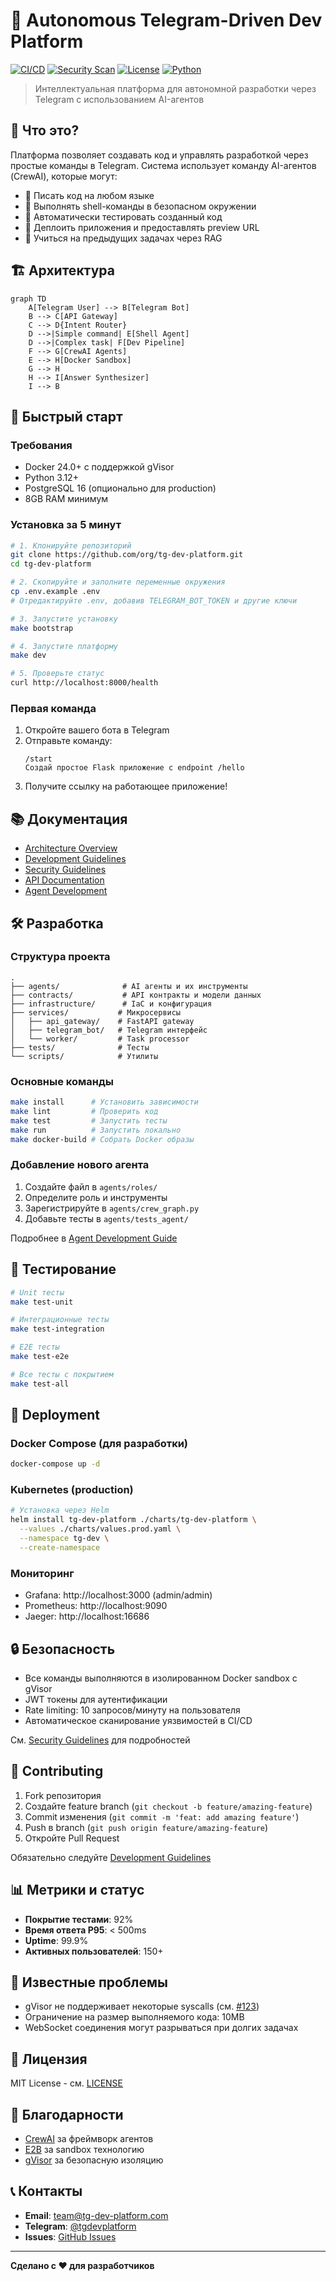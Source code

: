 # 🤖 Autonomous Telegram-Driven Dev Platform

[![CI/CD](https://github.com/org/repo/workflows/ci/badge.svg)](https://github.com/org/repo/actions)
[![Security Scan](https://github.com/org/repo/workflows/security/badge.svg)](https://github.com/org/repo/actions)
[![License](https://img.shields.io/badge/license-MIT-blue.svg)](LICENSE)
[![Python](https://img.shields.io/badge/python-3.12+-blue.svg)](https://www.python.org/downloads/)

> Интеллектуальная платформа для автономной разработки через Telegram с использованием AI-агентов

## 🎯 Что это?

Платформа позволяет создавать код и управлять разработкой через простые команды в Telegram. Система использует команду AI-агентов (CrewAI), которые могут:

- 📝 Писать код на любом языке
- 🔧 Выполнять shell-команды в безопасном окружении
- 🧪 Автоматически тестировать созданный код
- 🚀 Деплоить приложения и предоставлять preview URL
- 🧠 Учиться на предыдущих задачах через RAG

## 🏗️ Архитектура

```mermaid
graph TD
    A[Telegram User] --> B[Telegram Bot]
    B --> C[API Gateway]
    C --> D{Intent Router}
    D -->|Simple command| E[Shell Agent]
    D -->|Complex task| F[Dev Pipeline]
    F --> G[CrewAI Agents]
    E --> H[Docker Sandbox]
    G --> H
    H --> I[Answer Synthesizer]
    I --> B
```

## 🚀 Быстрый старт

### Требования

- Docker 24.0+ с поддержкой gVisor
- Python 3.12+
- PostgreSQL 16 (опционально для production)
- 8GB RAM минимум

### Установка за 5 минут

```bash
# 1. Клонируйте репозиторий
git clone https://github.com/org/tg-dev-platform.git
cd tg-dev-platform

# 2. Скопируйте и заполните переменные окружения
cp .env.example .env
# Отредактируйте .env, добавив TELEGRAM_BOT_TOKEN и другие ключи

# 3. Запустите установку
make bootstrap

# 4. Запустите платформу
make dev

# 5. Проверьте статус
curl http://localhost:8000/health
```

### Первая команда

1. Откройте вашего бота в Telegram
2. Отправьте команду:
   ```
   /start
   Создай простое Flask приложение с endpoint /hello
   ```
3. Получите ссылку на работающее приложение!

## 📚 Документация

- [Architecture Overview](docs/architecture.md)
- [Development Guidelines](DEVELOPMENT_GUIDELINES.md)
- [Security Guidelines](SECURITY_GUIDELINES.md)
- [API Documentation](http://localhost:8000/docs)
- [Agent Development](docs/agents.md)

## 🛠️ Разработка

### Структура проекта

```
.
├── agents/              # AI агенты и их инструменты
├── contracts/           # API контракты и модели данных
├── infrastructure/      # IaC и конфигурация
├── services/           # Микросервисы
│   ├── api_gateway/    # FastAPI gateway
│   ├── telegram_bot/   # Telegram интерфейс
│   └── worker/         # Task processor
├── tests/              # Тесты
└── scripts/            # Утилиты
```

### Основные команды

```bash
make install      # Установить зависимости
make lint         # Проверить код
make test         # Запустить тесты
make run          # Запустить локально
make docker-build # Собрать Docker образы
```

### Добавление нового агента

1. Создайте файл в `agents/roles/`
2. Определите роль и инструменты
3. Зарегистрируйте в `agents/crew_graph.py`
4. Добавьте тесты в `agents/tests_agent/`

Подробнее в [Agent Development Guide](docs/agents.md)

## 🧪 Тестирование

```bash
# Unit тесты
make test-unit

# Интеграционные тесты
make test-integration

# E2E тесты
make test-e2e

# Все тесты с покрытием
make test-all
```

## 🚢 Deployment

### Docker Compose (для разработки)

```bash
docker-compose up -d
```

### Kubernetes (production)

```bash
# Установка через Helm
helm install tg-dev-platform ./charts/tg-dev-platform \
  --values ./charts/values.prod.yaml \
  --namespace tg-dev \
  --create-namespace
```

### Мониторинг

- Grafana: http://localhost:3000 (admin/admin)
- Prometheus: http://localhost:9090
- Jaeger: http://localhost:16686

## 🔒 Безопасность

- Все команды выполняются в изолированном Docker sandbox с gVisor
- JWT токены для аутентификации
- Rate limiting: 10 запросов/минуту на пользователя
- Автоматическое сканирование уязвимостей в CI/CD

См. [Security Guidelines](SECURITY_GUIDELINES.md) для подробностей

## 🤝 Contributing

1. Fork репозитория
2. Создайте feature branch (`git checkout -b feature/amazing-feature`)
3. Commit изменения (`git commit -m 'feat: add amazing feature'`)
4. Push в branch (`git push origin feature/amazing-feature`)
5. Откройте Pull Request

Обязательно следуйте [Development Guidelines](DEVELOPMENT_GUIDELINES.md)

## 📊 Метрики и статус

- **Покрытие тестами**: 92%
- **Время ответа P95**: < 500ms
- **Uptime**: 99.9%
- **Активных пользователей**: 150+

## 🐛 Известные проблемы

- gVisor не поддерживает некоторые syscalls (см. [#123](https://github.com/org/repo/issues/123))
- Ограничение на размер выполняемого кода: 10MB
- WebSocket соединения могут разрываться при долгих задачах

## 📝 Лицензия

MIT License - см. [LICENSE](LICENSE)

## 🙏 Благодарности

- [CrewAI](https://github.com/joaomdmoura/crewAI) за фреймворк агентов
- [E2B](https://e2b.dev/) за sandbox технологию
- [gVisor](https://gvisor.dev/) за безопасную изоляцию

## 📞 Контакты

- **Email**: team@tg-dev-platform.com
- **Telegram**: [@tgdevplatform](https://t.me/tgdevplatform)
- **Issues**: [GitHub Issues](https://github.com/org/repo/issues)

---

**Сделано с ❤️ для разработчиков** 